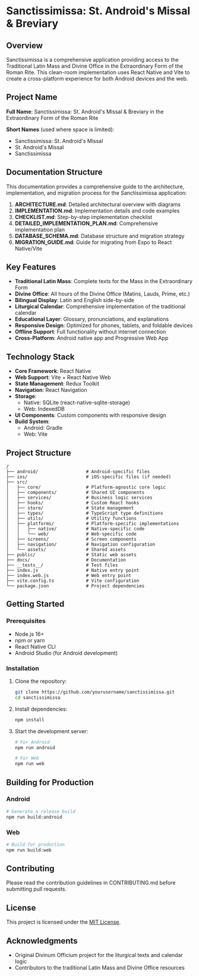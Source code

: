 # Sanctissimissa: St. Android's Missal & Breviary

## Overview

Sanctissimissa is a comprehensive application providing access to the Traditional Latin Mass and Divine Office in the Extraordinary Form of the Roman Rite. This clean-room implementation uses React Native and Vite to create a cross-platform experience for both Android devices and the web.

## Project Name

**Full Name**: Sanctissimissa: St. Android's Missal & Breviary in the Extraordinary Form of the Roman Rite

**Short Names** (used where space is limited):
- Sanctissimissa: St. Android's Missal
- St. Android's Missal
- Sanctissimissa

## Documentation Structure

This documentation provides a comprehensive guide to the architecture, implementation, and migration process for the Sanctissimissa application:

1. **ARCHITECTURE.md**: Detailed architectural overview with diagrams
2. **IMPLEMENTATION.md**: Implementation details and code examples
3. **CHECKLIST.md**: Step-by-step implementation checklist
4. **DETAILED_IMPLEMENTATION_PLAN.md**: Comprehensive implementation plan
5. **DATABASE_SCHEMA.md**: Database structure and migration strategy
6. **MIGRATION_GUIDE.md**: Guide for migrating from Expo to React Native/Vite

## Key Features

- **Traditional Latin Mass**: Complete texts for the Mass in the Extraordinary Form
- **Divine Office**: All hours of the Divine Office (Matins, Lauds, Prime, etc.)
- **Bilingual Display**: Latin and English side-by-side
- **Liturgical Calendar**: Comprehensive implementation of the traditional calendar
- **Educational Layer**: Glossary, pronunciations, and explanations
- **Responsive Design**: Optimized for phones, tablets, and foldable devices
- **Offline Support**: Full functionality without internet connection
- **Cross-Platform**: Android native app and Progressive Web App

## Technology Stack

- **Core Framework**: React Native
- **Web Support**: Vite + React Native Web
- **State Management**: Redux Toolkit
- **Navigation**: React Navigation
- **Storage**: 
  - Native: SQLite (react-native-sqlite-storage)
  - Web: IndexedDB
- **UI Components**: Custom components with responsive design
- **Build System**: 
  - Android: Gradle
  - Web: Vite

## Project Structure

```
/
├── android/                  # Android-specific files
├── ios/                      # iOS-specific files (if needed)
├── src/
│   ├── core/                 # Platform-agnostic core logic
│   ├── components/           # Shared UI components
│   ├── services/             # Business logic services
│   ├── hooks/                # Custom React hooks
│   ├── store/                # State management
│   ├── types/                # TypeScript type definitions
│   ├── utils/                # Utility functions
│   ├── platforms/            # Platform-specific implementations
│   │   ├── native/           # Native-specific code
│   │   └── web/              # Web-specific code
│   ├── screens/              # Screen components
│   ├── navigation/           # Navigation configuration
│   └── assets/               # Shared assets
├── public/                   # Static web assets
├── docs/                     # Documentation
├── __tests__/                # Test files
├── index.js                  # Native entry point
├── index.web.js              # Web entry point
├── vite.config.ts            # Vite configuration
└── package.json              # Project dependencies
```

## Getting Started

### Prerequisites

- Node.js 16+
- npm or yarn
- React Native CLI
- Android Studio (for Android development)

### Installation

1. Clone the repository:
   ```bash
   git clone https://github.com/yourusername/sanctissimissa.git
   cd sanctissimissa
   ```

2. Install dependencies:
   ```bash
   npm install
   ```

3. Start the development server:
   ```bash
   # For Android
   npm run android
   
   # For Web
   npm run web
   ```

## Building for Production

### Android

```bash
# Generate a release build
npm run build:android
```

### Web

```bash
# Build for production
npm run build:web
```

## Contributing

Please read the contribution guidelines in CONTRIBUTING.md before submitting pull requests.

## License

This project is licensed under the [MIT License](LICENSE).

## Acknowledgments

- Original Divinum Officium project for the liturgical texts and calendar logic
- Contributors to the traditional Latin Mass and Divine Office resources

